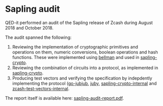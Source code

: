 # Sapling audit

QED-it performed an audit of the Sapling release of Zcash during August 2018 and October 2018.

The audit spanned the following:
1. Reviewing the implementation of cryptographic primitives and operations on them, numeric conversions, boolean operations and hash functions. These were implemented using [bellman](https://github.com/zcash/librustzcash/tree/master/bellman) and used in [sapling-crypto](https://github.com/zcash/librustzcash/tree/master/sapling-crypto).
2. Reviewing the combination of circuits into a protocol, as implemented in [sapling-crypto](https://github.com/zcash/librustzcash/tree/master/sapling-crypto). 
3. Producing test vectors and verifying the specification by indepdently implementing the protocol ([go-jubjub](https://github.com/QED-it/go-jubjub), [juby](https://github.com/QED-it/juby), [sapling-crypto-internal](https://github.com/QED-it/sapling-crypto-internal) and [zcash-test-vectors-internal](https://github.com/QED-it/zcash-test-vectors-internal).

The report itself is available here: [sapling-audit-report.pdf](sapling-audit-report.pdf).
